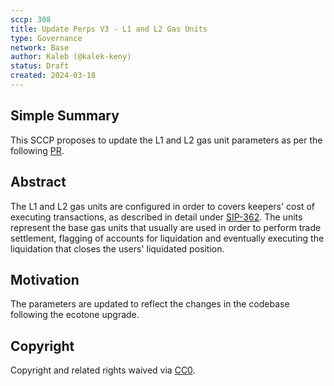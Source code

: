 ```yaml
---
sccp: 308
title: Update Perps V3 - L1 and L2 Gas Units
type: Governance
network: Base
author: Kaleb (@kalek-keny)
status: Draft
created: 2024-03-18
---
```


<!--You can leave these HTML comments in your merged SCCP and delete the visible duplicate text guides, they will not appear and may be helpful to refer to if you edit it again. This is the suggested template for new SCCPs. Note that an SCCP number will be assigned by an editor. When opening a pull request to submit your SCCP, please use an abbreviated title in the filename, `sccp-draft_title_abbrev.md`. The title should be 44 characters or less.-->

## Simple Summary

<!--"If you can't explain it simply, you don't understand it well enough." Provide a simplified and layman-accessible explanation of the SCCP.-->

This SCCP proposes to update the L1 and L2 gas unit parameters as per the following [PR](https://github.com/Synthetixio/synthetix-deployments/pull/154/files).

## Abstract

<!--A short (~200 word) description of the variable change proposed.-->

The L1 and L2 gas units are configured  in order to covers keepers' cost of executing transactions, as described in detail under [SIP-362](https://sips.synthetix.io/sips/sip-362/). The units represent the base gas units that usually are used in order to perform trade settlement, flagging of accounts for liquidation and eventually executing the liquidation that closes the users' liquidated position.  

## Motivation

<!--The motivation is critical for SCCPs that want to update variables within Synthetix. It should clearly explain why the existing variable is not incentive aligned. SCCP submissions without sufficient motivation may be rejected outright.-->

The parameters are updated to reflect the changes in the codebase following the ecotone upgrade.

## Copyright

Copyright and related rights waived via [CC0](https://creativecommons.org/publicdomain/zero/1.0/).
